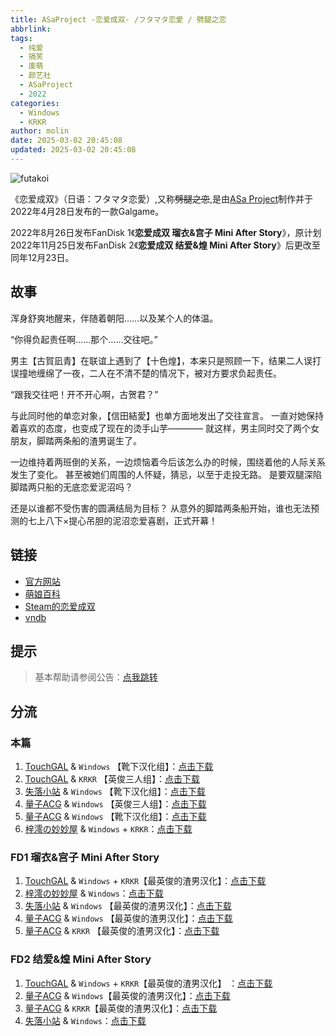 ```yaml
---
title: ASaProject -恋爱成双- /フタマタ恋愛 / 劈腿之恋
abbrlink:
tags:
  - 纯爱
  - 搞笑
  - 废萌
  - 颜艺社
  - ASaProject
  - 2022
categories:
  - Windows
  - KRKR
author: molin
date: 2025-03-02 20:45:08
updated: 2025-03-02 20:45:08
---
```


![futakoi](https://static.saop.cc/vns/img/futakoi.webp)

《恋爱成双》（日语：フタマタ恋愛）,又称~~劈腿之恋~~,是由[ASa Project](https://asa-pro.com/)制作并于2022年4月28日发布的一款Galgame。

2022年8月26日发布FanDisk 1《**恋爱成双 瑠衣&宫子 Mini After Story**》，原计划2022年11月25日发布FanDisk 2《**恋爱成双 结爱&煌 Mini After Story**》后更改至同年12月23日。 

<!-- more -->

## 故事

浑身舒爽地醒来，伴随着朝阳……以及某个人的体温。

“你得负起责任啊……那个……交往吧。”

男主【古賀凪青】在联谊上遇到了【十色煌】，本来只是照顾一下，结果二人误打误撞地缠绵了一夜，二人在不清不楚的情况下，被对方要求负起责任。

“跟我交往吧！开不开心啊，古贺君？”

与此同时他的单恋对象，【信田結愛】也单方面地发出了交往宣言。
一直对她保持着喜欢的态度，也变成了现在的烫手山芋————
就这样，男主同时交了两个女朋友，脚踏两条船的渣男诞生了。

一边维持着两班倒的关系，一边烦恼着今后该怎么办的时候，围绕着他的人际关系发生了变化。
甚至被她们周围的人怀疑，猜忌，以至于走投无路。
是要双腿深陷脚踏两只船的无底恋爱泥沼吗？

还是以谁都不受伤害的圆满结局为目标？
从意外的脚踏两条船开始，谁也无法预测的七上八下×提心吊胆的泥沼恋爱喜剧，正式开幕！


## 链接

- [官方网站](https://asa-pro.com/futakoi/)
- [萌娘百科](https://mzh.moegirl.org.cn/%E6%B0%B8%E4%B8%8D%E6%9E%AF%E8%90%8E%E7%9A%84%E4%B8%96%E7%95%8C%E4%B8%8E%E7%BB%88%E7%BB%93%E4%B9%8B%E8%8A%B1)
- [Steam的恋爱成双](https://store.steampowered.com/app/3113990/)
- [vndb](https://vndb.org/v19658)

## 提示

> 基本帮助请参阅公告：[点我跳转](/p/announcement/)

## 分流

### 本篇

1. [TouchGAL](https://www.touchgal.io/) & `Windows` 【靴下汉化组】：[点击下载](https://www.touchgal.io/1d32f99b)
2. [TouchGAL](https://www.touchgal.io/) & `KRKR` 【英俊三人组】：[点击下载](https://www.touchgal.io/1d32f99b)
3. [失落小站](https://www.shinnku.com/) & `Windows` 【靴下汉化组】：[点击下载](https://www.shinnku.com/api/download/0/win/恋爱成双&劈腿之恋/劈腿之恋(靴下).7z)
4. [量子ACG](https://odd.lzacg.one) & `Windows` 【英俊三人组】：[点击下载](https://odd.lzacg.one/[%E4%BC%9A%E7%A4%BE]ASa%20Project%E9%A2%9C%E8%89%BA%E7%A4%BE/%E6%81%8B%E7%88%B1%E6%88%90%E5%8F%8C/%E6%9C%80%E8%8B%B1%E4%BF%8A%E7%9A%84%E6%B8%A3%E7%94%B7%E6%B1%89%E5%8C%96)
5. [量子ACG](https://odd.lzacg.one) & `Windows` 【靴下汉化组】：[点击下载](https://odd.lzacg.one/[%E4%BC%9A%E7%A4%BE]ASa%20Project%E9%A2%9C%E8%89%BA%E7%A4%BE/%E6%81%8B%E7%88%B1%E6%88%90%E5%8F%8C/%E3%80%90%E9%9D%B4%E4%B8%8B%E6%B1%89%E5%8C%96%E7%BB%84%E3%80%911.0%E6%B1%89%E5%8C%96)
6. [梓澪の妙妙屋](https://zi0.cc/) & `Windows` + `KRKR`：[点击下载](https://zi0.cc/d/%60%E3%80%90%E5%BD%92%20%E6%A1%A3%E3%80%91/%E3%80%90%E5%AE%89%E5%8D%93%E3%80%91/%E3%80%90KR%E3%80%91%E6%81%8B%E7%88%B1%E6%88%90%E5%8F%8C/%E6%81%8B%E7%88%B1%E6%88%90%E5%8F%8C%E3%80%90KR%E3%80%81GAL%E3%80%81R18%E3%80%91.7z?sign=huUWSC7ZS_g28-8SDT_pac4pzMknDJpRo3COho8DZKo=:0)

### FD1 瑠衣&宫子 Mini After Story

1. [TouchGAL](https://www.touchgal.io/) & `Windows` + `KRKR`【最英俊的渣男汉化】：[点击下载](https://www.touchgal.io/840fde82)
2. [梓澪の妙妙屋](https://zi0.cc/) & `Windows`：[点击下载](https://zi0.cc/d/%2C%E3%80%90ADV-%E5%86%92%E9%99%A9%E6%B8%B8%E6%88%8F%E3%80%91/%E3%80%90PC%2B%E5%AE%89%E5%8D%93%E3%80%91%E6%81%8B%E7%88%B1%E6%88%90%E5%8F%8CFD/%E3%83%95%E3%82%BF%E3%83%9E%E3%82%BF%E6%81%8B%E6%84%9BAS1.7z?sign=PuO19KvRkSVWMI_NnZUu5eTPIx10NsppmZpCQj5FGxg=:0)
3. [失落小站](https://www.shinnku.com/) & `Windows` 【最英俊的渣男汉化】：[点击下载](https://www.shinnku.com/api/download/zd/2001-2500/[220826][ASa%20Project]%20フタマタ恋愛%20瑠衣＆宮子ミニアフターストーリー.rar)
4. [量子ACG](https://odd.lzacg.one) & `Windows` 【最英俊的渣男汉化】：[点击下载](https://lzacg.org/5524)
5. [量子ACG](https://odd.lzacg.one) & `KRKR` 【最英俊的渣男汉化】：[点击下载](https://lzacg.org/5914)

### FD2 结爱&煌 Mini After Story

1. [TouchGAL](https://www.touchgal.io/) & `Windows` + `KRKR`【最英俊的渣男汉化】 ：[点击下载](https://www.touchgal.io/caef22a8)
2. [量子ACG](https://www.shinnku.com/) & `Windows`【最英俊的渣男汉化】：[点击下载](https://lzacg.org/5705)
3. [量子ACG](https://www.shinnku.com/) & `KRKR`【最英俊的渣男汉化】：[点击下载](https://lzacg.org/6985)
4. [失落小站](https://www.shinnku.com/) & `Windows`：[点击下载](https://www.shinnku.com/api/download/0/win/恋爱成双%20结爱&煌.7z)
